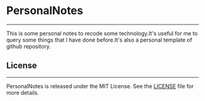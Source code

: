 # PersonalNotes
--------

This is some personal notes to recode some technology.It's useful for me to query some things that I have done before.It's also a personal template of github repository. 

## License
-------

PersonalNotes is released under the MIT License. See the [LICENSE](https://github.com/CAOLINAN/PersonalNotes/blob/master/lincense/LICENSE) file for more
details.